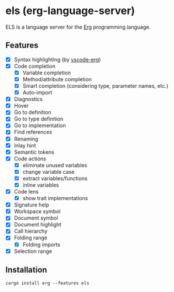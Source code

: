 # els (erg-language-server)

ELS is a language server for the [Erg](https://github.com/erg-lang/erg) programming language.

## Features

- [x] Syntax highlighting (by [vscode-erg](https://github.com/erg-lang/vscode-erg))
- [x] Code completion
  - [x] Variable completion
  - [x] Method/attribute completion
  - [x] Smart completion (considering type, parameter names, etc.)
  - [x] Auto-import
- [x] Diagnostics
- [x] Hover
- [x] Go to definition
- [x] Go to type definition
- [x] Go to implementation
- [x] Find references
- [x] Renaming
- [x] Inlay hint
- [x] Semantic tokens
- [x] Code actions
  - [x] eliminate unused variables
  - [x] change variable case
  - [x] extract variables/functions
  - [x] inline variables
- [x] Code lens
  - [x] show trait implementations
- [x] Signature help
- [x] Workspace symbol
- [x] Document symbol
- [x] Document highlight
- [x] Call hierarchy
- [x] Folding range
  - [x] Folding imports
- [x] Selection range

## Installation

```console
cargo install erg --features els
```
